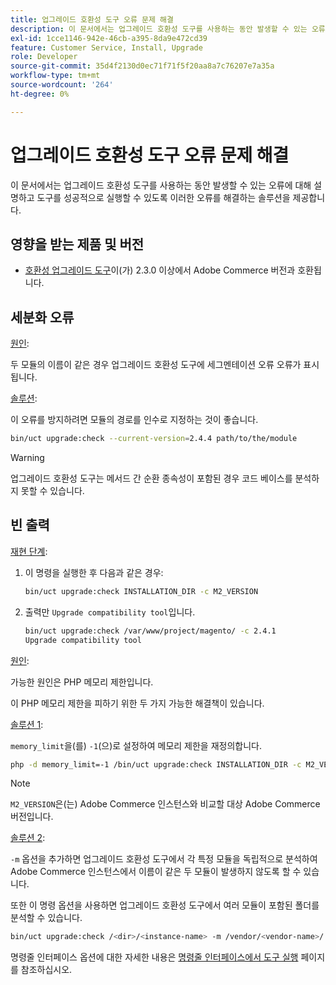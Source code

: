 ```yaml
---
title: 업그레이드 호환성 도구 오류 문제 해결
description: 이 문서에서는 업그레이드 호환성 도구를 사용하는 동안 발생할 수 있는 오류에 대해 설명하고 도구를 성공적으로 실행할 수 있도록 이러한 오류를 해결하는 솔루션을 제공합니다.
exl-id: 1cce1146-942e-46cb-a395-8da9e472cd39
feature: Customer Service, Install, Upgrade
role: Developer
source-git-commit: 35d4f2130d0ec71f71f5f20aa8a7c76207e7a35a
workflow-type: tm+mt
source-wordcount: '264'
ht-degree: 0%

---
```


# 업그레이드 호환성 도구 오류 문제 해결

이 문서에서는 업그레이드 호환성 도구를 사용하는 동안 발생할 수 있는 오류에 대해 설명하고 도구를 성공적으로 실행할 수 있도록 이러한 오류를 해결하는 솔루션을 제공합니다.

## 영향을 받는 제품 및 버전

* [호환성 업그레이드 도구](https://experienceleague.adobe.com/docs/commerce-operations/upgrade-guide/upgrade-compatibility-tool/overview.html)이(가) 2.3.0 이상에서 Adobe Commerce 버전과 호환됩니다.

## 세분화 오류

<u>원인</u>:

두 모듈의 이름이 같은 경우 업그레이드 호환성 도구에 세그멘테이션 오류 오류가 표시됩니다.

<u>솔루션</u>:

이 오류를 방지하려면 모듈의 경로를 인수로 지정하는 것이 좋습니다.

```bash
bin/uct upgrade:check --current-version=2.4.4 path/to/the/module
```

>[!WARNING]
>
> 업그레이드 호환성 도구는 메서드 간 순환 종속성이 포함된 경우 코드 베이스를 분석하지 못할 수 있습니다.

## 빈 출력

<u>재현 단계</u>:

1. 이 명령을 실행한 후 다음과 같은 경우:

   ```bash
   bin/uct upgrade:check INSTALLATION_DIR -c M2_VERSION
   ```

1. 출력만 `Upgrade compatibility tool`입니다.

   ```bash
   bin/uct upgrade:check /var/www/project/magento/ -c 2.4.1
   Upgrade compatibility tool
   ```

<u>원인</u>:

가능한 원인은 PHP 메모리 제한입니다.

이 PHP 메모리 제한을 피하기 위한 두 가지 가능한 해결책이 있습니다.

<u>솔루션 1</u>:

`memory_limit`을(를) `-1`(으)로 설정하여 메모리 제한을 재정의합니다.

```bash
php -d memory_limit=-1 /bin/uct upgrade:check INSTALLATION_DIR -c M2_VERSION
```

>[!NOTE]
>
> `M2_VERSION`은(는) Adobe Commerce 인스턴스와 비교할 대상 Adobe Commerce 버전입니다.

<u>솔루션 2</u>:

`-m` 옵션을 추가하면 업그레이드 호환성 도구에서 각 특정 모듈을 독립적으로 분석하여 Adobe Commerce 인스턴스에서 이름이 같은 두 모듈이 발생하지 않도록 할 수 있습니다.

또한 이 명령 옵션을 사용하면 업그레이드 호환성 도구에서 여러 모듈이 포함된 폴더를 분석할 수 있습니다.

```bash
bin/uct upgrade:check /<dir>/<instance-name> -m /vendor/<vendor-name>/
```

명령줄 인터페이스 옵션에 대한 자세한 내용은 [명령줄 인터페이스에서 도구 실행](https://experienceleague.adobe.com/docs/commerce-operations/upgrade-guide/upgrade-compatibility-tool/use-upgrade-compatibility-tool/run.html) 페이지를 참조하십시오.
